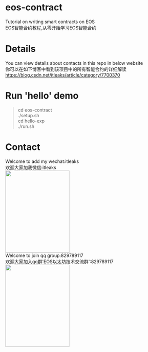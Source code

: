 # eos-contract
Tutorial on writing smart contracts on EOS<br>
EOS智能合约教程,从零开始学习EOS智能合约<br>
# Details
You can view details about contacts in this repo in below website<br>
你可以在如下博客中看到该项目中的所有智能合约的详细解读<br>
https://blog.csdn.net/itleaks/article/category/7700370<br>
# Run 'hello' demo
>cd eos-contract<br>
>./setup.sh<br>
>cd hello-exp<br>
>./run.sh
# Contact
Welcome to add my wechat:itleaks<br>
欢迎大家加我微信:itleaks<br>
<img src="https://raw.githubusercontent.com/itleaks/eos-contract/master/files/weixin.png" width=200 height=256 /><br>
Welcome to join qq group:829789117<br>
欢迎大家加入qq群'EOS以太坊技术交流群':829789117<br>
<img src="https://raw.githubusercontent.com/itleaks/eos-contract/master/files/qqgroup.jpg" width=200 height=256 /><br>
